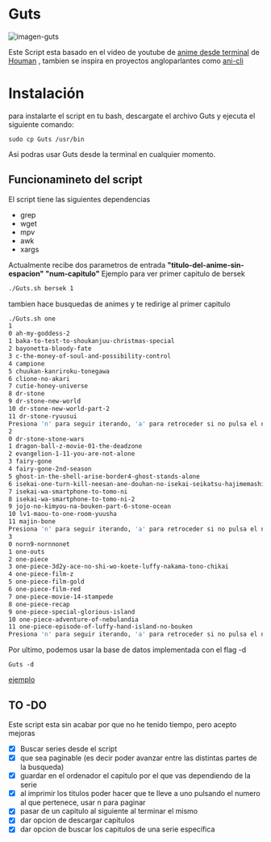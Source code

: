 # Guts

![imagen-guts](https://github.com/danifreflow/Guts/blob/main/Guts/assets/guts.png)

Este Script esta basado en el video de youtube de [anime desde terminal](https://www.youtube.com/watch?v=IHDqzGno4Y4) 
de [Houman](https://houmanr.xyz/) , tambien se inspira en proyectos angloparlantes como
[ani-cli](https://github.com/pystardust/ani-cli)

# Instalación
para instalarte el script en tu bash, descargate el archivo Guts y ejecuta el siguiente comando:

```
sudo cp Guts /usr/bin
```

Asi podras usar Guts desde la terminal en cualquier momento.

## Funcionamineto del script
El script tiene las siguientes dependencias 
- grep
- wget
- mpv
- awk
- xargs


Actualmente recibe dos parametros de entrada **"titulo-del-anime-sin-espacion" "num-capitulo"**
Ejemplo para ver primer capitulo de bersek
```bash
./Guts.sh bersek 1
```
tambien hace busquedas de animes y te redirige al primer capitulo
```bash
./Guts.sh one
1
0 ah-my-goddess-2
1 baka-to-test-to-shoukanjuu-christmas-special
2 bayonetta-bloody-fate
3 c-the-money-of-soul-and-possibility-control
4 campione
5 chuukan-kanriroku-tonegawa
6 clione-no-akari
7 cutie-honey-universe
8 dr-stone
9 dr-stone-new-world
10 dr-stone-new-world-part-2
11 dr-stone-ryuusui
Presiona 'n' para seguir iterando, 'a' para retroceder si no pulsa el numero que quieres ver n
2
0 dr-stone-stone-wars
1 dragon-ball-z-movie-01-the-deadzone
2 evangelion-1-11-you-are-not-alone
3 fairy-gone
4 fairy-gone-2nd-season
5 ghost-in-the-shell-arise-border4-ghost-stands-alone
6 isekai-one-turn-kill-neesan-ane-douhan-no-isekai-seikatsu-hajimemashita
7 isekai-wa-smartphone-to-tomo-ni
8 isekai-wa-smartphone-to-tomo-ni-2
9 jojo-no-kimyou-na-bouken-part-6-stone-ocean
10 lv1-maou-to-one-room-yuusha
11 majin-bone
Presiona 'n' para seguir iterando, 'a' para retroceder si no pulsa el numero que quieres ver n
3
0 norn9-nornnonet
1 one-outs
2 one-piece
3 one-piece-3d2y-ace-no-shi-wo-koete-luffy-nakama-tono-chikai
4 one-piece-film-z
5 one-piece-film-gold
6 one-piece-film-red
7 one-piece-movie-14-stampede
8 one-piece-recap
9 one-piece-special-glorious-island
10 one-piece-adventure-of-nebulandia
11 one-piece-episode-of-luffy-hand-island-no-bouken
Presiona 'n' para seguir iterando, 'a' para retroceder si no pulsa el numero que quieres ver
```
Por ultimo, podemos usar la base de datos implementada con el flag -d

```
Guts -d
```


[ejemplo](https://github.com/danifreflow/Guts/blob/main/Guts/assets/recording.gif)

## TO -DO
Este script esta sin acabar por que no he tenido tiempo, pero acepto mejoras
- [x] Buscar series desde el script
- [x] que sea paginable (es decir poder avanzar entre las distintas partes de la busqueda)
- [x] guardar en el ordenador el capitulo por el que vas dependiendo de la serie
- [x] al imprimir los titulos poder hacer que te lleve a uno pulsando el numero al que pertenece, usar n para paginar
- [x] pasar de un capitulo al siguiente al terminar el mismo
- [x] dar opcion de descargar capitulos
- [x] dar opcion de buscar los capitulos de una serie específica
